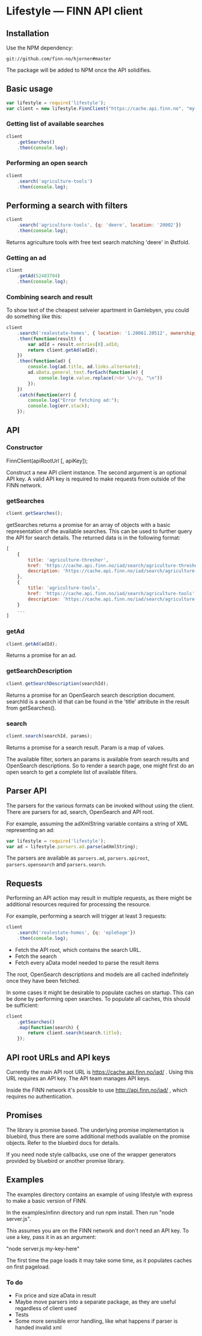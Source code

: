 
# Lifestyle — FINN API client

## Installation

Use the NPM dependency:

```
git://github.com/finn-no/hjorner#master
```

The package will be added to NPM once the API solidifies.

## Basic usage

```javascript
var lifestyle = require('lifestyle');
var client = new lifestyle.FinnClient("https://cache.api.finn.no", "my-api-key-here");
```

### Getting list of available searches

```javascript
client
    .getSearches()
    .then(console.log);
```

### Performing an open search

```javascript
client
    .search('agriculture-tools')
    .then(console.log);
```

## Performing a search with filters

```javascript
client
    .search('agriculture-tools', {q: 'deere', location: '20002'})
    .then(console.log);
```

Returns agriculture tools with free text search matching 'deere' in Østfold.

### Getting an ad

```javascript
client
    .getAd(52403704)
    .then(console.log);
```

### Combining search and result

To show text of the cheapest selveier apartment in Gamlebyen, you could do something like this:

```javascript
client
    .search('realestate-homes', { location: '1.20061.20512', ownership_type: 3, sort: 3 })
    .then(function(result) {
        var adId = result.entries[0].adId;
        return client.getAd(adId);
    })
    .then(function(ad) {
        console.log(ad.title, ad.links.alternate);
        ad.aData.general_text.forEach(function(e) {
            console.log(e.value.replace(/<br \/>/g, "\n"))
        });
    })
    .catch(function(err) {
        console.log("Error fetching ad:");
        console.log(err.stack);
    });
```

## API

### Constructor

FinnClient(apiRootUrl [, apiKey]);

Construct a new API client instance. The second argument is an optional API key. A valid API key is required to make requests from outside of the FINN network.

### getSearches

```javascript
client.getSearches();
```

getSearches returns a promise for an array of objects with a basic representation of the available searches. This can be used to further query the API for search details. The returned data is in the following format:

```javascript
[
    {
        title: 'agriculture-thresher',
        href: 'https://cache.api.finn.no/iad/search/agriculture-thresher',
        description: 'https://cache.api.finn.no/iad/search/agriculture-thresher/description'
    },
    {
        title: 'agriculture-tools',
        href: 'https://cache.api.finn.no/iad/search/agriculture-tools',
        description: 'https://cache.api.finn.no/iad/search/agriculture-tools/description'
    }
    ...
]
```

### getAd

```javascript
client.getAd(adId);
```

Returns a promise for an ad.

### getSearchDescription

```javascript
client.getSearchDescription(searchId);
```

Returns a promise for an OpenSearch search description document. searchId is a search id that can be found in the 'title' attribute in the result from getSearches().

### search

```javascript
client.search(searchId, params);
```

Returns a promise for a search result. Param is a map of values.

The available filter, sorters an params is available from search results and OpenSearch descriptions. So to render a search page, one might first do an open search to get a complete list of available filters.

## Parser API

The parsers for the various formats can be invoked without using the client. There are parsers for ad, search, OpenSearch and API root.

For example, assuming the adXmlString variable contains a string of XML representing an ad:

```javascript
var lifestyle = require('lifestyle');
var ad = lifestyle.parsers.ad.parse(adXmlString);
```

The parsers are available as `parsers.ad`, `parsers.apiroot`, `parsers.opensearch` and `parsers.search`.

## Requests

Performing an API action may result in multiple requests, as there might be additional resources required for processing the resource.

For example, performing a search will trigger at least 3 requests:

```javascript
client
    .search('realestate-homes', {q: 'eplehage'})
    .then(console.log);
```

- Fetch the API root, which contains the search URL.
- Fetch the search
- Fetch every aData model needed to parse the result items

The root, OpenSearch descriptions and models are all cached indefinitely once they have been fetched.

In some cases it might be desirable to populate caches on startup. This can be done by performing open searches. To populate all caches, this should be sufficient:

```javascript
client
    .getSearches()
    .map(function(search) {
        return client.search(search.title);
    });
```

## API root URLs and API keys

Currently the main API root URL is https://cache.api.finn.no/iad/ . Using this URL requires an API key. The API team manages API keys.

Inside the FINN network it's possible to use http://api.finn.no/iad/ , which requires no authentication.

## Promises

The library is promise based. The underlying promise implementation is bluebird, thus there are some additional methods available on the promise objects. Refer to the bluebird docs for details.

If you need node style callbacks, use one of the wrapper generators provided by bluebird or another promise library.

## Examples

The examples directory contains an example of using lifestyle with express to make a basic version of FINN.

In the examples/nfinn directory and run npm install. Then run  "node server.js".

This assumes you are on the FINN network and don't need an API key. To use a key, pass it in as an argument:

"node server.js my-key-here"

The first time the page loads it may take some time, as it populates caches on first pageload.

### To do

- Fix price and size aData in result
- Maybe move parsers into a separate package, as they are useful regardless of client used
- Tests
- Some more sensible error handling, like what happens if parser is handed invalid xml

